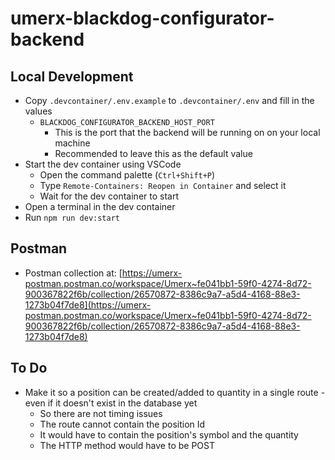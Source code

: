 # umerx-blackdog-configurator-backend

## Local Development

-   Copy `.devcontainer/.env.example` to `.devcontainer/.env` and fill in the values
    -   `BLACKDOG_CONFIGURATOR_BACKEND_HOST_PORT`
        -   This is the port that the backend will be running on on your local machine
        -   Recommended to leave this as the default value
-   Start the dev container using VSCode
    -   Open the command palette (`Ctrl+Shift+P`)
    -   Type `Remote-Containers: Reopen in Container` and select it
    -   Wait for the dev container to start
-   Open a terminal in the dev container
-   Run `npm run dev:start`

## Postman

-   Postman collection at: [https://umerx-postman.postman.co/workspace/Umerx~fe041bb1-59f0-4274-8d72-900367822f6b/collection/26570872-8386c9a7-a5d4-4168-88e3-1273b04f7de8](https://umerx-postman.postman.co/workspace/Umerx~fe041bb1-59f0-4274-8d72-900367822f6b/collection/26570872-8386c9a7-a5d4-4168-88e3-1273b04f7de8)

## To Do

-   Make it so a position can be created/added to quantity in a single route - even if it doesn't exist in the database yet
    -   So there are not timing issues
    -   The route cannot contain the position Id
    -   It would have to contain the position's symbol and the quantity
    -   The HTTP method would have to be POST
